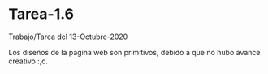 # Tarea-1.6
Trabajo/Tarea del 13-Octubre-2020

Los diseños de la pagina web son primitivos, debido a que no hubo avance creativo :,c.